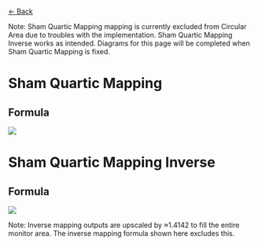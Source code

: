 [<- Back](https://github.com/Kuuuube/Circular_Area/blob/main/wiki/mappings_index.md#mappings-index)

Note: Sham Quartic Mapping mapping is currently excluded from Circular Area due to troubles with the implementation. Sham Quartic Mapping Inverse works as intended. Diagrams for this page will be completed when Sham Quartic Mapping is fixed.

# Sham Quartic Mapping

## Formula
![](https://raw.githubusercontent.com/Kuuuube/Circular_Area/main/wiki/images/formulas/sham_quartic_mapping_formula.png)




# Sham Quartic Mapping Inverse

## Formula
![](https://raw.githubusercontent.com/Kuuuube/Circular_Area/main/wiki/images/formulas/sham_quartic_mapping_inverse_formula.png)

Note: Inverse mapping outputs are upscaled by ≈1.4142 to fill the entire monitor area. The inverse mapping formula shown here excludes this.